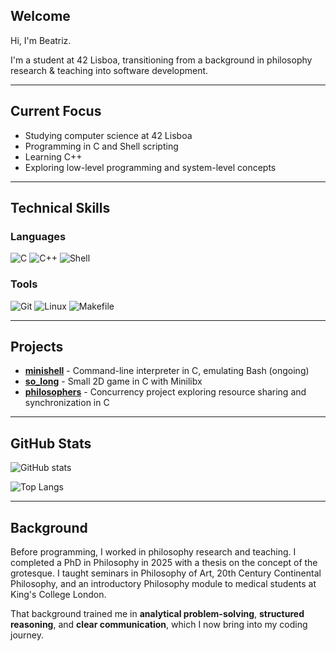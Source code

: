 ## Welcome

Hi, I'm Beatriz.

I'm a student at 42 Lisboa, transitioning from a background in philosophy research & teaching into software development.

---
## Current Focus

* Studying computer science at 42 Lisboa
* Programming in C and Shell scripting
* Learning C++
* Exploring low-level programming and system-level concepts

---
## Technical Skills

### Languages
![C](https://img.shields.io/badge/C-00599C?style=for-the-badge&logo=programming&logoColor=white) ![C++](https://img.shields.io/badge/C++-00599C?style=for-the-badge&logo=cplusplus&logoColor=white) ![Shell](https://img.shields.io/badge/Shell-121011?style=for-the-badge&logo=gnu-bash&logoColor=white)

### Tools
![Git](https://img.shields.io/badge/Git-F05032?style=for-the-badge&logo=git&logoColor=white) ![Linux](https://img.shields.io/badge/Linux-FCC624?style=for-the-badge&logo=linux&logoColor=black) ![Makefile](https://img.shields.io/badge/Makefile-000000?style=for-the-badge&logo=gnu&logoColor=white)

---
## Projects
* [**minishell**](https://github.com/biertisch/minishell) - Command-line interpreter in C, emulating Bash (ongoing)
* [**so_long**](https://github.com/biertisch/so_long) - Small 2D game in C with Minilibx
* [**philosophers**](https://github.com/biertisch/philosophers) - Concurrency project exploring resource sharing and synchronization in C

---
## GitHub Stats

![GitHub stats](https://github-readme-stats.vercel.app/api?username=biertisch&show_icons=true&theme=tokyonight)

![Top Langs](https://github-readme-stats.vercel.app/api/top-langs/?username=biertisch&layout=compact&theme=tokyonight)

---
## Background
Before programming, I worked in philosophy research and teaching. I completed a PhD in Philosophy in 2025 with a thesis on the concept of the grotesque. I taught seminars in Philosophy of Art, 20th Century Continental Philosophy, and an introductory Philosophy module to medical students at King's College London.

That background trained me in **analytical problem-solving**, **structured reasoning**, and **clear communication**, which I now bring into my coding journey.